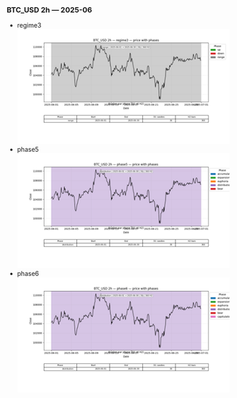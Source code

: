 ### BTC_USD 2h — 2025-06

- regime3
![BTC_USD_2h_regime3_2025-06_phase_price.png](outputs/fourier/phase_monthly/BTC_USD/2h/2025/2025-06/BTC_USD_2h_regime3_2025-06_phase_price.png)
- phase5
![BTC_USD_2h_phase5_2025-06_phase_price.png](outputs/fourier/phase_monthly/BTC_USD/2h/2025/2025-06/BTC_USD_2h_phase5_2025-06_phase_price.png)
- phase6
![BTC_USD_2h_phase6_2025-06_phase_price.png](outputs/fourier/phase_monthly/BTC_USD/2h/2025/2025-06/BTC_USD_2h_phase6_2025-06_phase_price.png)